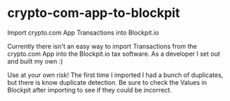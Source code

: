 # crypto-com-app-to-blockpit
Import crypto.com App Transactions into Blockpit.io

Currently there isn't an easy way to import Transactions from the crypto.com App into the Blockpit.io tax software.
As a developer I set out and built my own :)

Use at your own risk! The first time I imported I had a bunch of duplicates, but there is know duplicate detection. Be sure to check the Values in Blockpit after importing to see if they could be incorrect.
